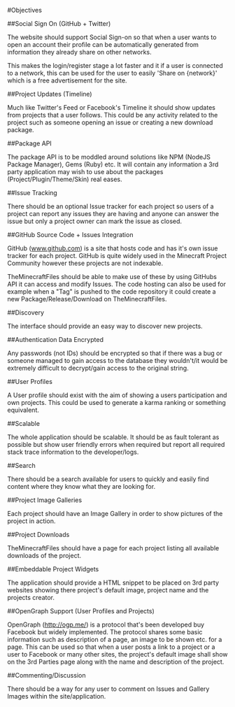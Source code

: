 #Objectives

##Social Sign On (GitHub + Twitter)

The website should support Social Sign-on so that when a user wants to open an account their profile can be automatically generated from information they already share on other networks.

This makes the login/register stage a lot faster and it if a user is connected to a network, this can be used for the user to easily 'Share on {network}' which is a free advertisement for the site.

##Project Updates (Timeline)

Much like Twitter's Feed or Facebook's Timeline it should show updates from projects that a user follows. This could be any activity related to the project such as someone opening an issue or creating a new download package.

##Package API

The package API is to be moddled around solutions like NPM (NodeJS Package Manager), Gems (Ruby) etc. It will contain any information a 3rd party application may wish to use about the packages (Project/Plugin/Theme/Skin) real eases.

##Issue Tracking

There should be an optional Issue tracker for each project so users of a project  can report any issues they are having and anyone can answer the issue but only a project owner can mark the issue as closed.

##GitHub Source Code + Issues Integration

GitHub (www.github.com) is a site that hosts code and has it's own issue tracker for each project. GitHub is quite widely used in the Minecraft Project Community however these projects are not indexable.

TheMinecraftFiles should be able to make use of these by using GitHubs API it can access and modify Issues. The code hosting can also be used for example when a "Tag" is pushed to the code repository it could create a new Package/Release/Download on TheMinecraftFiles.

##Discovery

The interface should provide an easy way to discover new projects.

##Authentication Data Encrypted

Any passwords (not IDs) should be encrypted so that if there was a bug or someone managed to gain access to the database they wouldn't/it would be extremely difficult to decrypt/gain access to the original string.

##User Profiles

A User profile should exist with the aim of showing a users participation and own projects. This could be used to generate a karma ranking or something equivalent.

##Scalable

The whole application should be scalable. It should be as fault tolerant as possible but show user friendly errors when required but report all required stack trace information to the developer/logs.

##Search

There should be a search available for users to quickly and easily find content where they know what they are looking for.

##Project Image Galleries

Each project should have an Image Gallery in order to show pictures of the project in action.

##Project Downloads

TheMinecraftFiles should have a page for each project listing all available downloads of the project.

##Embeddable Project Widgets

The application should provide a HTML snippet to be placed on 3rd party websites showing there project's default image, project name and the projects creator.

##OpenGraph Support (User Profiles and Projects)

OpenGraph (http://ogp.me/) is a protocol that's been developed buy Facebook but widely implemented. The protocol shares some basic information such as description of a page, an image to be shown etc. for a page. This can be used so that when a user posts a link to a project or a user to Facebook or many other sites, the project's default image shall show on the 3rd Parties page along with the name and description of the project.

##Commenting/Discussion

There should be a way for any user to comment on Issues and Gallery Images within the site/application.

